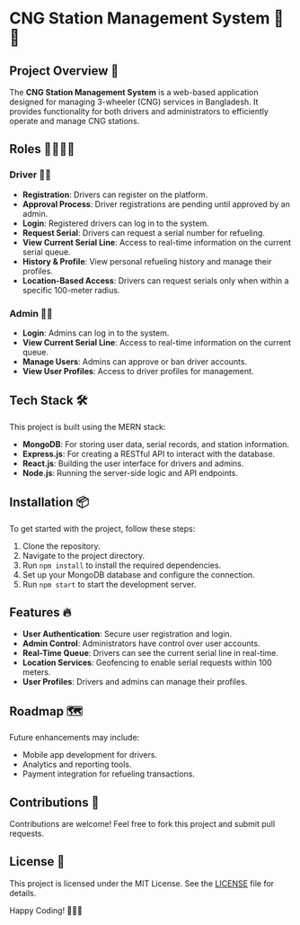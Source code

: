 # CNG Station Management System 🚗💨

## Project Overview 🌟

The **CNG Station Management System** is a web-based application designed for managing 3-wheeler (CNG) services in Bangladesh. It provides functionality for both drivers and administrators to efficiently operate and manage CNG stations.

## Roles 🧑🚗👨‍💼

### Driver 👨‍✈️

- **Registration**: Drivers can register on the platform.
- **Approval Process**: Driver registrations are pending until approved by an admin.
- **Login**: Registered drivers can log in to the system.
- **Request Serial**: Drivers can request a serial number for refueling.
- **View Current Serial Line**: Access to real-time information on the current serial queue.
- **History & Profile**: View personal refueling history and manage their profiles.
- **Location-Based Access**: Drivers can request serials only when within a specific 100-meter radius.

### Admin 👨‍💼

- **Login**: Admins can log in to the system.
- **View Current Serial Line**: Access to real-time information on the current queue.
- **Manage Users**: Admins can approve or ban driver accounts.
- **View User Profiles**: Access to driver profiles for management.

## Tech Stack 🛠️

This project is built using the MERN stack:

- **MongoDB**: For storing user data, serial records, and station information.
- **Express.js**: For creating a RESTful API to interact with the database.
- **React.js**: Building the user interface for drivers and admins.
- **Node.js**: Running the server-side logic and API endpoints.

## Installation 📦

To get started with the project, follow these steps:

1. Clone the repository.
2. Navigate to the project directory.
3. Run `npm install` to install the required dependencies.
4. Set up your MongoDB database and configure the connection.
5. Run `npm start` to start the development server.

## Features 🔥

- **User Authentication**: Secure user registration and login.
- **Admin Control**: Administrators have control over user accounts.
- **Real-Time Queue**: Drivers can see the current serial line in real-time.
- **Location Services**: Geofencing to enable serial requests within 100 meters.
- **User Profiles**: Drivers and admins can manage their profiles.

## Roadmap 🗺️

Future enhancements may include:

- Mobile app development for drivers.
- Analytics and reporting tools.
- Payment integration for refueling transactions.

## Contributions 🙌

Contributions are welcome! Feel free to fork this project and submit pull requests.

## License 📜

This project is licensed under the MIT License. See the [LICENSE](LICENSE) file for details.

Happy Coding! 🚀👨‍💻
